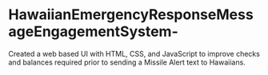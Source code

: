 # HawaiianEmergencyResponseMessageEngagementSystem-
Created a web based UI with HTML, CSS, and JavaScript to improve  checks and balances required prior to sending a Missile Alert text to Hawaiians.
